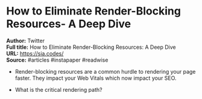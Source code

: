 # How to Eliminate Render-Blocking Resources- A Deep Dive

**Author:** Twitter  
**Full title:** How to Eliminate Render-Blocking Resources: A Deep Dive  
**URL:** https://sia.codes/  
**Source:** #articles #instapaper #readwise

- Render-blocking resources are a common hurdle to rendering your page faster. They impact your Web Vitals which now impact your SEO. 
   
- What is the critical rendering path? 
   
